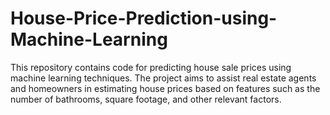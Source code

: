 # House-Price-Prediction-using-Machine-Learning
This repository contains code for predicting house sale prices using machine learning techniques. The project aims to assist real estate agents and homeowners in estimating house prices based on features such as the number of bathrooms, square footage, and other relevant factors.
